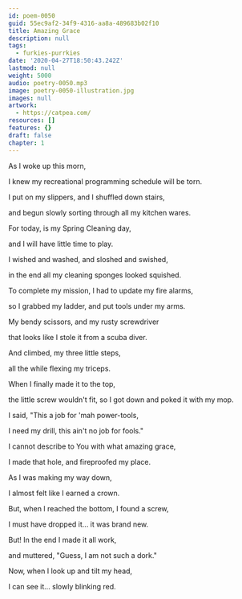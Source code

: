 ```yaml
---
id: poem-0050
guid: 55ec9af2-34f9-4316-aa8a-489683b02f10
title: Amazing Grace
description: null
tags:
  - furkies-purrkies
date: '2020-04-27T18:50:43.242Z'
lastmod: null
weight: 5000
audio: poetry-0050.mp3
image: poetry-0050-illustration.jpg
images: null
artwork:
  - https://catpea.com/
resources: []
features: {}
draft: false
chapter: 1
---
```


As I woke up this morn,

I knew my recreational programming schedule will be torn.

I put on my slippers, and I shuffled down stairs,

and begun slowly sorting through all my kitchen wares.

For today, is my Spring Cleaning day,

and I will have little time to play.

I wished and washed, and sloshed and swished,

in the end all my cleaning sponges looked squished.

To complete my mission, I had to update my fire alarms,

so I grabbed my ladder, and put tools under my arms.

My bendy scissors, and my rusty screwdriver

that looks like I stole it from a scuba diver.

And climbed, my three little steps,

all the while flexing my triceps.

When I finally made it to the top,

the little screw wouldn't fit, so I got down and poked it with my mop.

I said, "This a job for 'mah power-tools,

I need my drill, this ain't no job for fools."

I cannot describe to You with what amazing grace,

I made that hole, and fireproofed my place.

As I was making my way down,

I almost felt like I earned a crown.

But, when I reached the bottom, I found a screw,

I must have dropped it... it was brand new.

But! In the end I made it all work,

and muttered, "Guess, I am not such a dork."

Now, when I look up and tilt my head,

I can see it... slowly blinking red.
